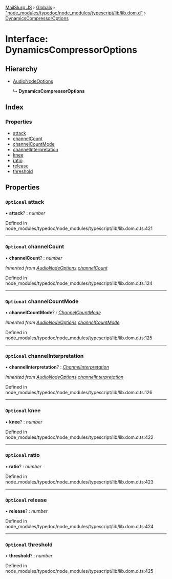 [MailSlurp JS](../README.md) › [Globals](../globals.md) › ["node_modules/typedoc/node_modules/typescript/lib/lib.dom.d"](../modules/_node_modules_typedoc_node_modules_typescript_lib_lib_dom_d_.md) › [DynamicsCompressorOptions](_node_modules_typedoc_node_modules_typescript_lib_lib_dom_d_.dynamicscompressoroptions.md)

# Interface: DynamicsCompressorOptions

## Hierarchy

* [AudioNodeOptions](_node_modules_typedoc_node_modules_typescript_lib_lib_dom_d_.audionodeoptions.md)

  ↳ **DynamicsCompressorOptions**

## Index

### Properties

* [attack](_node_modules_typedoc_node_modules_typescript_lib_lib_dom_d_.dynamicscompressoroptions.md#optional-attack)
* [channelCount](_node_modules_typedoc_node_modules_typescript_lib_lib_dom_d_.dynamicscompressoroptions.md#optional-channelcount)
* [channelCountMode](_node_modules_typedoc_node_modules_typescript_lib_lib_dom_d_.dynamicscompressoroptions.md#optional-channelcountmode)
* [channelInterpretation](_node_modules_typedoc_node_modules_typescript_lib_lib_dom_d_.dynamicscompressoroptions.md#optional-channelinterpretation)
* [knee](_node_modules_typedoc_node_modules_typescript_lib_lib_dom_d_.dynamicscompressoroptions.md#optional-knee)
* [ratio](_node_modules_typedoc_node_modules_typescript_lib_lib_dom_d_.dynamicscompressoroptions.md#optional-ratio)
* [release](_node_modules_typedoc_node_modules_typescript_lib_lib_dom_d_.dynamicscompressoroptions.md#optional-release)
* [threshold](_node_modules_typedoc_node_modules_typescript_lib_lib_dom_d_.dynamicscompressoroptions.md#optional-threshold)

## Properties

### `Optional` attack

• **attack**? : *number*

Defined in node_modules/typedoc/node_modules/typescript/lib/lib.dom.d.ts:421

___

### `Optional` channelCount

• **channelCount**? : *number*

*Inherited from [AudioNodeOptions](_node_modules_typedoc_node_modules_typescript_lib_lib_dom_d_.audionodeoptions.md).[channelCount](_node_modules_typedoc_node_modules_typescript_lib_lib_dom_d_.audionodeoptions.md#optional-channelcount)*

Defined in node_modules/typedoc/node_modules/typescript/lib/lib.dom.d.ts:124

___

### `Optional` channelCountMode

• **channelCountMode**? : *[ChannelCountMode](../modules/_node_modules_typedoc_node_modules_typescript_lib_lib_dom_d_.md#channelcountmode)*

*Inherited from [AudioNodeOptions](_node_modules_typedoc_node_modules_typescript_lib_lib_dom_d_.audionodeoptions.md).[channelCountMode](_node_modules_typedoc_node_modules_typescript_lib_lib_dom_d_.audionodeoptions.md#optional-channelcountmode)*

Defined in node_modules/typedoc/node_modules/typescript/lib/lib.dom.d.ts:125

___

### `Optional` channelInterpretation

• **channelInterpretation**? : *[ChannelInterpretation](../modules/_node_modules_typedoc_node_modules_typescript_lib_lib_dom_d_.md#channelinterpretation)*

*Inherited from [AudioNodeOptions](_node_modules_typedoc_node_modules_typescript_lib_lib_dom_d_.audionodeoptions.md).[channelInterpretation](_node_modules_typedoc_node_modules_typescript_lib_lib_dom_d_.audionodeoptions.md#optional-channelinterpretation)*

Defined in node_modules/typedoc/node_modules/typescript/lib/lib.dom.d.ts:126

___

### `Optional` knee

• **knee**? : *number*

Defined in node_modules/typedoc/node_modules/typescript/lib/lib.dom.d.ts:422

___

### `Optional` ratio

• **ratio**? : *number*

Defined in node_modules/typedoc/node_modules/typescript/lib/lib.dom.d.ts:423

___

### `Optional` release

• **release**? : *number*

Defined in node_modules/typedoc/node_modules/typescript/lib/lib.dom.d.ts:424

___

### `Optional` threshold

• **threshold**? : *number*

Defined in node_modules/typedoc/node_modules/typescript/lib/lib.dom.d.ts:425
